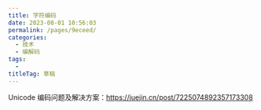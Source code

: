 ```yaml
---
title: 字符编码
date: 2023-08-01 10:56:03
permalink: /pages/9eceed/
categories: 
  - 技术
  - 编解码
tags: 
  - 
titleTag: 草稿
---
```


Unicode 编码问题及解决方案：https://juejin.cn/post/7225074892357173308